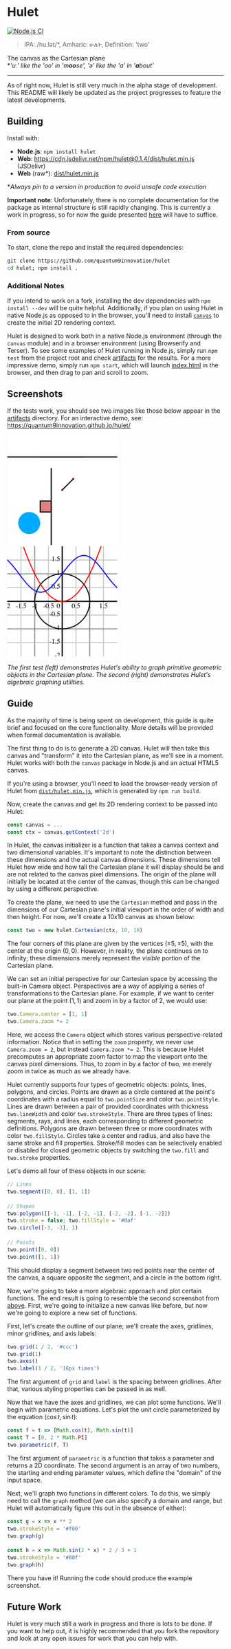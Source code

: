 # Hulet

[![Node.js CI](https://github.com/quantum9Innovation/hulet/actions/workflows/test.yml/badge.svg?branch=main)](https://github.com/quantum9Innovation/hulet/actions/workflows/test.yml)

> IPA: /huːlət/*, Amharic: ሁለት, Definition: 'two'

The canvas as the Cartesian plane  
\**'uː' like the 'oo' in 'm**oo**se', 'ə' like the 'a' in '**a**bout'*

---

As of right now, Hulet is still very much in the alpha stage of development.
This README will likely be updated as the project progresses to feature the latest developments.

## Building

Install with:

- **Node.js**: `npm install hulet`
- **Web**: <https://cdn.jsdelivr.net/npm/hulet@0.1.4/dist/hulet.min.js> (JSDelivr)
- **Web** (raw*): [dist/hulet.min.js](https://raw.githubusercontent.com/quantum9Innovation/hulet/npm-deploy/dist/hulet.min.js)

\**Always pin to a version in production to avoid unsafe code execution*

**Important note**: Unfortunately, there is no complete documentation for the package as internal structure is still rapidly changing.
This is currently a work in progress, so for now the guide presented [here](#guide) will have to suffice.

### From source

To start, clone the repo and install the required dependencies:

```sh
git clone https://github.com/quantum9innovation/hulet
cd hulet; npm install .
```

### Additional Notes

If you intend to work on a fork, installing the dev dependencies with `npm install --dev` will be quite helpful.
Additionally, if you plan on using Hulet in native Node.js as opposed to in the browser, you'll need to install [`canvas`](https://www.npmjs.com/package/canvas) to create the initial 2D rendering context.

Hulet is designed to work both in a native Node.js environment (through the `canvas` module) and in a browser environment (using Browserify and Terser).
To see some examples of Hulet running in Node.js, simply run `npm test` from the project root and check [artifacts](https://github.com/quantum9Innovation/hulet/tree/main/test/artifacts) for the results.
For a more impressive demo, simply run `npm start`, which will launch [index.html](https://github.com/quantum9Innovation/hulet/blob/main/index.html) in the browser, and then drag to pan and scroll to zoom.

## Screenshots

If the tests work, you should see two images like those below appear in the [artifacts](https://github.com/quantum9Innovation/hulet/tree/main/test/artifacts) directory.
For an interactive demo, see: <https://quantum9innovation.github.io/hulet/>

![](./test/baseline/geometry.png)
![](./test/baseline/algebra.png)

*The first test (left) demonstrates Hulet's ability to graph primitive geometric objects in the Cartesian plane. The second (right) demonstrates Hulet's algebraic graphing utilities.*

## Guide

As the majority of time is being spent on development, this guide is quite brief and focused on the core functionality.
More details will be provided when formal documentation is available.

The first thing to do is to generate a 2D canvas.
Hulet will then take this canvas and "transform" it into the Cartesian plane, as we'll see in a moment.
Hulet works with both the `canvas` package in Node.js and an actual HTML5 canvas.

If you're using a browser, you'll need to load the browser-ready version of Hulet from [`dist/hulet.min.js`](https://cdn.jsdelivr.net/gh/quantum9innovation/hulet/dist/hulet.min.js), which is generated by `npm run build`.

Now, create the canvas and get its 2D rendering context to be passed into Hulet:

```js
const canvas = ...
const ctx = canvas.getContext('2d')
```

In Hulet, the canvas initializer is a function that takes a canvas context and two dimensional variables.
It's important to note the distinction between these dimensions and the actual canvas dimensions.
These dimensions tell Hulet how wide and how tall the Cartesian plane it will display should be and are not related to the canvas pixel dimensions.
The origin of the plane will initially be located at the center of the canvas, though this can be changed by using a different perspective.

To create the plane, we need to use the `Cartesian` method and pass in the dimensions of our Cartesian plane's initial viewport in the order of width and then height.
For now, we'll create a 10x10 canvas as shown below:

```js
const two = new hulet.Cartesian(ctx, 10, 10)
```

The four corners of this plane are given by the vertices $(\pm 5, \pm 5)$, with the center at the origin $(0, 0)$.
However, in reality, the plane continues on to infinity; these dimensions merely represent the *visible* portion of the Cartesian plane.

We can set an initial perspective for our Cartesian space by accessing the built-in Camera object.
Perspectives are a way of applying a series of transformations to the Cartesian plane.
For example, if we want to center our plane at the point $(1, 1)$ and zoom in by a factor of $2$, we would use:

```js
two.Camera.center = [1, 1]
two.Camera.zoom *= 2
```

Here, we access the `Camera` object which stores various perspective-related information.
Notice that in setting the `zoom` property, we never use `Camera.zoom = 2`, but instead `Camera.zoom *= 2`.
This is because Hulet precomputes an appropriate zoom factor to map the viewport onto the canvas pixel dimensions.
Thus, to zoom in by a factor of two, we merely zoom in twice as much as we already have.

Hulet currently supports four types of geometric objects: points, lines, polygons, and circles.
Points are drawn as a circle centered at the point's coordinates with a radius equal to `two.pointSize` and color `two.pointStyle`.
Lines are drawn between a pair of provided coordinates with thickness `two.lineWidth` and color `two.strokeStyle`.
There are three types of lines: segments, rays, and lines, each corresponding to different geometric definitions.
Polygons are drawn between three or more coordinates with color `two.fillStyle`.
Circles take a center and radius, and also have the same stroke and fill properties.
Stroke/fill modes can be selectively enabled or disabled for closed geometric objects by switching the `two.fill` and `two.stroke` properties.

Let's demo all four of these objects in our scene:

```js
// Lines
two.segment([0, 0], [1, 1])

// Shapes
two.polygon([[-1, -1], [-2, -1], [-2, -2], [-1, -2]])
two.stroke = false; two.fillStyle = '#0af'
two.circle([-3, -3], 1)

// Points
two.point([0, 0])
two.point([1, 1])
```

This should display a segment between two red points near the center of the canvas, a square opposite the segment, and a circle in the bottom right.

Now, we're going to take a more algebraic approach and plot certain functions.
The end result is going to resemble the second screenshot from [above](#screenshots).
First, we're going to initialize a new canvas like before, but now we're going to explore a new set of functions.

First, let's create the outline of our plane; we'll create the axes, gridlines, minor gridlines, and axis labels:

```js
two.grid(1 / 2, '#ccc')
two.grid(1)
two.axes()
two.label(1 / 2, '16px times')
```

The first argument of `grid` and `label` is the spacing between gridlines.
After that, various styling properties can be passed in as well.

Now that we have the axes and gridlines, we can plot some functions.
We'll begin with parametric equations.
Let's plot the unit circle parameterized by the equation $(\cos t, \sin t)$:

```js
const f = t => [Math.cos(t), Math.sin(t)]
const T = [0, 2 * Math.PI]
two.parametric(f, T)
```

The first argument of `parametric` is a function that takes a parameter and returns a 2D coordinate.
The second argument is an array of two numbers, the starting and ending parameter values, which define the "domain" of the input space.

Next, we'll graph two functions in different colors.
To do this, we simply need to call the `graph` method (we can also specify a domain and range, but Hulet will automatically figure this out in the absence of either):

```js
const g = x => x ** 2
two.strokeStyle = '#f00'
two.graph(g)

const h = x => Math.sin(2 * x) * 2 / 3 + 1
two.strokeStyle = '#00f'
two.graph(h)
```

There you have it!
Running the code should produce the example screenshot.

## Future Work

Hulet is very much still a work in progress and there is lots to be done.
If you want to help out, it is highly recommended that you fork the repository and look at any open issues for work that you can help with.
